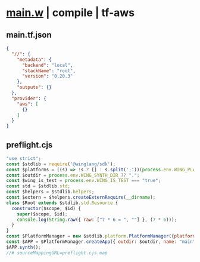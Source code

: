 # [main.w](../../../../../../../examples/tests/doc_examples/valid/01-preflight-and-inflight.md_example_3/main.w) | compile | tf-aws

## main.tf.json
```json
{
  "//": {
    "metadata": {
      "backend": "local",
      "stackName": "root",
      "version": "0.20.3"
    },
    "outputs": {}
  },
  "provider": {
    "aws": [
      {}
    ]
  }
}
```

## preflight.cjs
```cjs
"use strict";
const $stdlib = require('@winglang/sdk');
const $platforms = ((s) => !s ? [] : s.split(';'))(process.env.WING_PLATFORMS);
const $outdir = process.env.WING_SYNTH_DIR ?? ".";
const $wing_is_test = process.env.WING_IS_TEST === "true";
const std = $stdlib.std;
const $helpers = $stdlib.helpers;
const $extern = $helpers.createExternRequire(__dirname);
class $Root extends $stdlib.std.Resource {
  constructor($scope, $id) {
    super($scope, $id);
    console.log(String.raw({ raw: ["7 * 6 = ", ""] }, (7 * 6)));
  }
}
const $PlatformManager = new $stdlib.platform.PlatformManager({platformPaths: $platforms});
const $APP = $PlatformManager.createApp({ outdir: $outdir, name: "main", rootConstruct: $Root, isTestEnvironment: $wing_is_test, entrypointDir: process.env['WING_SOURCE_DIR'], rootId: process.env['WING_ROOT_ID'] });
$APP.synth();
//# sourceMappingURL=preflight.cjs.map
```

